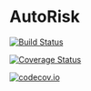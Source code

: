 # AutoRisk

[![Build Status](https://travis-ci.org/wulfebw/AutoRisk.jl.svg?branch=master)](https://travis-ci.org/wulfebw/AutoRisk.jl)

[![Coverage Status](https://coveralls.io/repos/wulfebw/AutoRisk.jl/badge.svg?branch=master&service=github)](https://coveralls.io/github/wulfebw/AutoRisk.jl?branch=master)

[![codecov.io](http://codecov.io/github/wulfebw/AutoRisk.jl/coverage.svg?branch=master)](http://codecov.io/github/wulfebw/AutoRisk.jl?branch=master)
